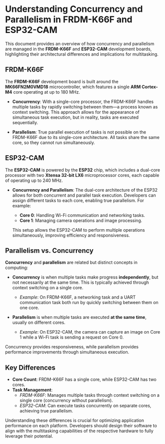 # Understanding Concurrency and Parallelism in FRDM-K66F and ESP32-CAM

This document provides an overview of how concurrency and parallelism are managed in the **FRDM-K66F** and **ESP32-CAM** development boards, highlighting their architectural differences and implications for multitasking.

## FRDM-K66F

The **FRDM-K66F** development board is built around the **MK66FN2M0VMD18** microcontroller, which features a single **ARM Cortex-M4** core operating at up to 180 MHz.

- **Concurrency**: With a single-core processor, the FRDM-K66F handles multiple tasks by rapidly switching between them—a process known as context switching. This approach allows for the appearance of simultaneous task execution, but in reality, tasks are executed sequentially.

- **Parallelism**: True parallel execution of tasks is not possible on the FRDM-K66F due to its single-core architecture. All tasks share the same core, so they cannot run simultaneously.

## ESP32-CAM

The **ESP32-CAM** is powered by the **ESP32** chip, which includes a dual-core processor with two **Xtensa 32-bit LX6** microprocessor cores, each capable of operating up to 240 MHz.

- **Concurrency and Parallelism**: The dual-core architecture of the ESP32 allows for both concurrent and parallel task execution. Developers can assign different tasks to each core, enabling true parallelism. For example:
  - **Core 0**: Handling Wi-Fi communication and networking tasks.
  - **Core 1**: Managing camera operations and image processing.

  This setup allows the ESP32-CAM to perform multiple operations simultaneously, improving efficiency and responsiveness.

## Parallelism vs. Concurrency

**Concurrency** and **parallelism** are related but distinct concepts in computing:

- **Concurrency** is when multiple tasks make progress **independently**, but not necessarily at the same time. This is typically achieved through context switching on a single core.
  - *Example*: On FRDM-K66F, a networking task and a UART communication task both run by quickly switching between them on one core.

- **Parallelism** is when multiple tasks are executed **at the same time**, usually on different cores.
  - *Example*: On ESP32-CAM, the camera can capture an image on Core 1 while a Wi-Fi task is sending a request on Core 0.

Concurrency provides responsiveness, while parallelism provides performance improvements through simultaneous execution.

## Key Differences

- **Core Count**: FRDM-K66F has a single core, while ESP32-CAM has two cores.
- **Task Management**:
  - *FRDM-K66F*: Manages multiple tasks through context switching on a single core (concurrency without parallelism).
  - *ESP32-CAM*: Can execute tasks concurrently on separate cores, achieving true parallelism.

Understanding these differences is crucial for optimizing application performance on each platform. Developers should design their software to align with the multitasking capabilities of the respective hardware to fully leverage their potential.

